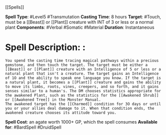 [[Spells]] 

**Spell Type**: #Level5 #Transmutation 
**Casting Time**: 8 hours
**Target**: #Touch, must be a [[Beast]] or [[Plant]] creature with INT of 3 or less or a normal plant
**Components**: #Verbal #Somatic #Material 
**Duration**: Instantaneous

# Spell Description: : 
	You spend the casting time tracing magical pathways within a precious gemstone, and then touch the target. The target must be either a [[Beast]] or [[Plant]] creature with an Intelligence of 5 or less or a natural plant that isn't a creature. The target gains an Intelligence of 1O and the ability to speak one language you know. If the target is a natural plant, it becomes a [[Plant]] creature and gains the ability to move its limbs, roots, vines, creepers, and so forth, and it gains senses similar to a human's. The DM chooses statistics appropriate for the awakened Plant, such as the statistics for the [[Awakened Shrub]] or [[Awakened Tree]] in the Monster Manual.
	The awakened target has the [[Charmed]] condition for 3O days or until you or your allies deal damage to it. When that condition ends, the awakened creature chooses its attitude toward you.

**Spell Cost**: an agate worth 1000+ GP, which the spell consumes
**Available for**: #BardSpell #DruidSpell 
